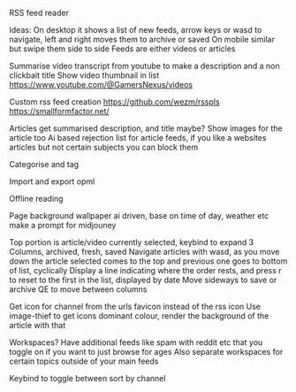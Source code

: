 RSS feed reader

Ideas:
On desktop it shows a list of new feeds, arrow keys or wasd to navigate, left and right moves them to archive or saved
On mobile similar but swipe them side to side
Feeds are either videos or articles

Summarise video transcript from youtube to make a description and a non clickbait title
Show video thumbnail in list
https://www.youtube.com/@GamersNexus/videos

Custom rss feed creation
https://github.com/wezm/rsspls
https://smallformfactor.net/

Articles get summarised description, and title maybe? Show images for the article too
Ai based rejection list for article feeds, if you like a websites articles but not certain subjects you can block them

Categorise and tag

Import and export opml

Offline reading

Page background wallpaper ai driven, base on time of day, weather etc make a prompt for midjouney

Top portion is article/video currently selected, keybind to expand
3 Columns, archived, fresh, saved
Navigate articles with wasd, as you move down the article selected comes to the top and previous one goes to bottom of list, cyclically
Display a line indicating where the order rests, and press r to reset to the first in the list, displayed by date
Move sideways to save or archive
QE to move between columns

Get icon for channel from the urls favicon instead of the rss icon
Use image-thief to get icons dominant colour, render the background of the article with that

Workspaces? Have additional feeds like spam with reddit etc that you toggle on if you want to just browse for ages
Also separate workspaces for certain topics outside of your main feeds

Keybind to toggle between sort by channel
